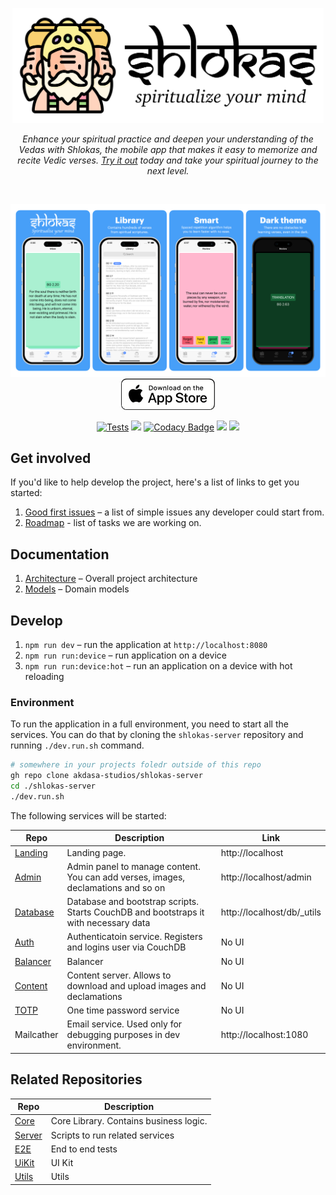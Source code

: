 <p align="center">
    <img src="docs/logo.svg" height="184px"/>
</p>

<p align="center"><i>Enhance your spiritual practice and deepen your understanding of the Vedas with Shlokas, the mobile app that makes it easy to memorize and recite Vedic verses. <a href='https://shlokas.app'>Try it out</a> today and take your spiritual journey to the next level.</i></p><br>

<p align="center">
  <a href="https://shlokas.app">
    <img src="docs/showcase.png"/>
  </a>
  <a href="https://apps.apple.com/rs/app/learn-shlokas/id1663506324">
    <img src="docs/download-app-store.png" height="50">
  </a>
</p>


<p align="center">
  <a href="https://github.com/akdasa-studios/shlokas/actions/workflows/tests.yml"><img src="https://github.com/akdasa-studios/shlokas/actions/workflows/tests.yml/badge.svg" alt="Tests"></a>
  <a href="https://codecov.io/gh/akdasa-studios/shlokas"><img src="https://codecov.io/gh/akdasa-studios/shlokas/branch/main/graph/badge.svg?token=QUAOR54W17"/></a>
  <a href="https://www.codacy.com/gh/akdasa-studios/shlokas/dashboard?utm_source=github.com&amp;utm_medium=referral&amp;utm_content=akdasa-studios/shlokas&amp;utm_campaign=Badge_Grade"><img src="https://app.codacy.com/project/badge/Grade/45de0ace9ee248c9a7b722035dbb4657" alt="Codacy Badge"></a>
  <a href="https://github.com/akdasa-studios/shlokas/issues?q=is%3Aissue+is%3Aopen+label%3A%22good+first+issue%22"><img src="https://img.shields.io/github/issues/akdasa-studios/shlokas/good%20first%20issue"></a>
  <a title="Crowdin" target="_blank" href="https://crowdin.com/project/shlokas"><img src="https://badges.crowdin.net/shlokas/localized.svg"></a>
  <!--
  <a href="https://app.netlify.com/sites/shlokas-staging/deploys"><img src="https://api.netlify.com/api/v1/badges/c005fb9b-d8a8-410e-ae86-89e3dc213202/deploy-status" alt="Netlify Status"></a>-->
</p>



## Get involved
If you'd like to help develop the project, here's a list of links to get you started:

1. [Good first issues](https://github.com/akdasa-studios/shlokas/issues?q=is%3Aissue+is%3Aopen+label%3A%22good+first+issue%22) – a list of simple issues any developer could start from.
2. [Roadmap](https://github.com/orgs/akdasa-studios/projects/1/views/7) - list of tasks we are working on.


## Documentation
1. [Architecture](./docs/architecture.md) – Overall project architecture
1. [Models](./docs/models.md) – Domain models

## Develop
1. `npm run dev` – run the application at `http://localhost:8080`
2. `npm run run:device` – run application on a device
3. `npm run run:device:hot` – run an application on a device with hot reloading

### Environment
To run the application in a full environment, you need to start all the services. You can do that by cloning the `shlokas-server` repository and running `./dev.run.sh` command.

```sh
# somewhere in your projects foledr outside of this repo
gh repo clone akdasa-studios/shlokas-server
cd ./shlokas-server
./dev.run.sh
```

The following services will be started:

| Repo                                                           | Description                                                                           | Link                       |
| -------------------------------------------------------------- | ------------------------------------------------------------------------------------- | -------------------------- |
| [Landing](https://github.com/akdasa-studios/shlokas-landing)   | Landing page.                                                                         | http://localhost           |
| [Admin](https://github.com/akdasa-studios/shlokas-admin)       | Admin panel to manage content. You can add verses, images, declamations and so on     | http://localhost/admin     |
| [Database](https://github.com/akdasa-studios/shlokas-db)       | Database and bootstrap scripts. Starts CouchDB and bootstraps it with necessary data | http://localhost/db/_utils |
| [Auth](https://github.com/akdasa-studios/shlokas-auth)         | Authenticatoin service. Registers and logins user via CouchDB                                                                | No UI                      |
| [Balancer](https://github.com/akdasa-studios/shlokas-balancer) | Balancer                                                                              | No UI                      |
| [Content](https://github.com/akdasa-studios/shlokas-content)   | Content server. Allows to download and upload images and declamations                 | No UI                      |
| [TOTP](https://github.com/akdasa-studios/shlokas-totp)         | One time password service                                                             | No UI                      |
| Mailcather                                                     | Email service. Used only for debugging purposes in dev environment.                   | http://localhost:1080      |


## Related Repositories

| Repo                                                       | Description                            |
| ---------------------------------------------------------- | -------------------------------------- |
| [Core](https://github.com/akdasa-studios/shlokas-core)     | Core Library. Contains business logic. |
| [Server](https://github.com/akdasa-studios/shlokas-server) | Scripts to run related services        |
| [E2E](https://github.com/akdasa-studios/shlokas-e2e)       | End to end tests                       |
| [UiKit](https://github.com/akdasa-studios/shlokas-uikit)   | UI Kit                                 |
| [Utils](https://github.com/akdasa-studios/shlokas-utils)   | Utils                                  |
